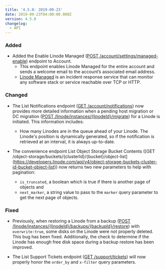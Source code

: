 ```yaml
---
title: '4.5.0: 2019-09-23'
date: 2019-09-23T04:00:00.000Z
version: 4.5.0
changelog:
  - API
---
```

### Added
- Added the Enable Linode Managed ([POST /account/settings/managed-enable](https://www.linode.com/docs/api/account/)) endpoint to Account.
  - This endpoint enables Linode Managed for the entire account and sends a welcome email to the account’s associated email address.
  - [Linode Managed](https://linode.com/docs/platform/linode-managed/) is an incident response service that can monitor any software stack or service reachable over TCP or HTTP.

### Changed

- The List Notifications endpoint ([GET /account/notifications](https://www.linode.com/docs/api/account/)) now provides more detailed information when a pending host migration or DC migration ([POST /linode/instances/{linodeId}/migrate](https://developers.linode.com/api/v4/linode-instances-linode-id-migrate/#post)) for a Linode is initiated. This information includes:

  - How many Linodes are in the queue ahead of your Linode. The Linode's position is dynamically generated, so if the notification is retrieved at an interval, it is always up-to-date.

- The convenience endpoint List Object Storage Bucket Contents ([GET /object-storage/buckets/{clusterId}/{bucket}/object-list] (https://developers.linode.com/api/v4/object-storage-buckets-cluster-id-bucket-object-list)) now returns two new parameters to help with pagination:
  - `is_truncated`, a boolean which is true if there is another page of objects and
  - `next_marker`, a string value to pass to the `marker` query parameter to get the next page of objects.

### Fixed

- Previously, when restoring a Linode from a backup ([POST /linode/instances/{linodeId}/backups/{backupId}/restore](https://developers.linode.com/api/v4/linode-instances-linode-id-backups-backup-id-restore/#post)) with `overwrite:true`, some disks on the Linode were not properly deleted. This bug has been fixed. Additionally, the check to determine if the Linode has enough free disk space during a backup restore has been improved.

- The List Support Tickets endpoint ([GET /support/tickets](https://developers.linode.com/api/v4/support-tickets)) will now properly honor the `order_by` and `x-filter` query parameters.
